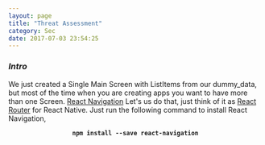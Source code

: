 ```yaml
---
layout: page
title: "Threat Assessment"
category: Sec
date: 2017-07-03 23:54:25
---
```




### _Intro_
We just created a Single Main Screen with ListItems from our dummy_data, but most of the time when you are creating apps you want to have more than one Screen. [React Navigation](https://github.com/react-community/react-navigation) Let's us do that, just think of it as [React Router](https://github.com/ReactTraining/react-router) for React Native. Just run the following command to install React Navigation,
<center><strong><code>npm install --save react-navigation</code></strong></center>
